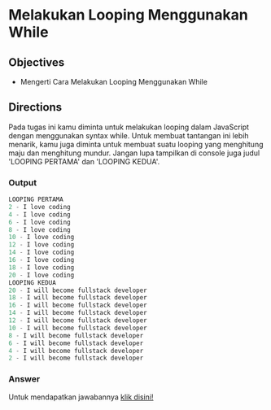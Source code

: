 # Melakukan Looping Menggunakan While

## Objectives
- Mengerti Cara Melakukan Looping Menggunakan While

## Directions
Pada tugas ini kamu diminta untuk melakukan looping dalam JavaScript dengan menggunakan syntax while. Untuk membuat tantangan ini lebih menarik, kamu juga diminta untuk membuat suatu looping yang menghitung maju dan menghitung mundur. Jangan lupa tampilkan di console juga judul 'LOOPING PERTAMA' dan 'LOOPING KEDUA'.

### Output
```javascript
LOOPING PERTAMA
2 - I love coding
4 - I love coding
6 - I love coding
8 - I love coding
10 - I love coding
12 - I love coding
14 - I love coding
16 - I love coding
18 - I love coding
20 - I love coding
LOOPING KEDUA
20 - I will become fullstack developer
18 - I will become fullstack developer                                                                              
16 - I will become fullstack developer
14 - I will become fullstack developer
12 - I will become fullstack developer
10 - I will become fullstack developer
8 - I will become fullstack developer
6 - I will become fullstack developer
4 - I will become fullstack developer
2 - I will become fullstack developer
```

### Answer
Untuk mendapatkan jawabannya [klik disini!](answer.js)
